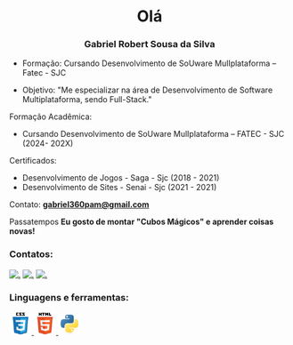 <h1 align="center">Olá</h1>
<h3 align="center">Gabriel Robert Sousa da Silva</h3>
 
- Formação: Cursando Desenvolvimento de SoUware MulIplataforma – Fatec - SJC

- Objetivo: "Me especializar na área de Desenvolvimento de Software Multiplataforma, sendo Full-Stack."

 Formação Acadêmica:
 - Cursando Desenvolvimento de SoUware MulIplataforma – FATEC - SJC (2024-
202X)

 Certificados:
 - Desenvolvimento de Jogos - Saga - Sjc (2018 - 2021)
 - Desenvolvimento de Sites - Senai - Sjc (2021 - 2021)


 Contato: **gabriel360pam@gmail.com**


 Passatempos **Eu gosto de montar "Cubos Mágicos" e aprender coisas novas!**

<h3 align="left">Contatos:</h3>
<p align="left">
<a href="https://bsky.app/profile/mousseuwu.bsky.social" target="blank"><img align="center" src="https://seeklogo.com/images/B/bluesky-social-logo-75CF77F3F7-seeklogo.com.png" alt="." height="30" width="40" /></a>
<a href="https://www.linkedin.com/in/gabriel-robert-123ba7258?utm_source=share&utm_campaign=share_via&utm_content=profile&utm_medium=android_ap" target="blank"><img align="center" src="https://raw.githubusercontent.com/rahuldkjain/github-profile-readme-generator/master/src/images/icons/Social/linked-in-alt.svg" alt="." height="30" width="40" /></a>
<a href="https://www.instagram.com/littler0b?igsh=MXN4OTBvNWJ0ODBmMw==" target="blank"><img align="center" src="https://raw.githubusercontent.com/rahuldkjain/github-profile-readme-generator/master/src/images/icons/Social/instagram.svg" alt="." height="30" width="40" /></a>
</p>

<h3 align="left">Linguagens e ferramentas:</h3>
<p align="left"> <a href="https://www.w3schools.com/css/" target="_blank" rel="noreferrer"> <img src="https://raw.githubusercontent.com/devicons/devicon/master/icons/css3/css3-original-wordmark.svg" alt="css3" width="40" height="40"/> </a> <a href="https://www.w3.org/html/" target="_blank" rel="noreferrer"> <img src="https://raw.githubusercontent.com/devicons/devicon/master/icons/html5/html5-original-wordmark.svg" alt="html5" width="40" height="40"/> </a> <a href="https://www.python.org" target="_blank" rel="noreferrer"> <img src="https://raw.githubusercontent.com/devicons/devicon/master/icons/python/python-original.svg" alt="python" width="40" height="40"/> </a> </p>
